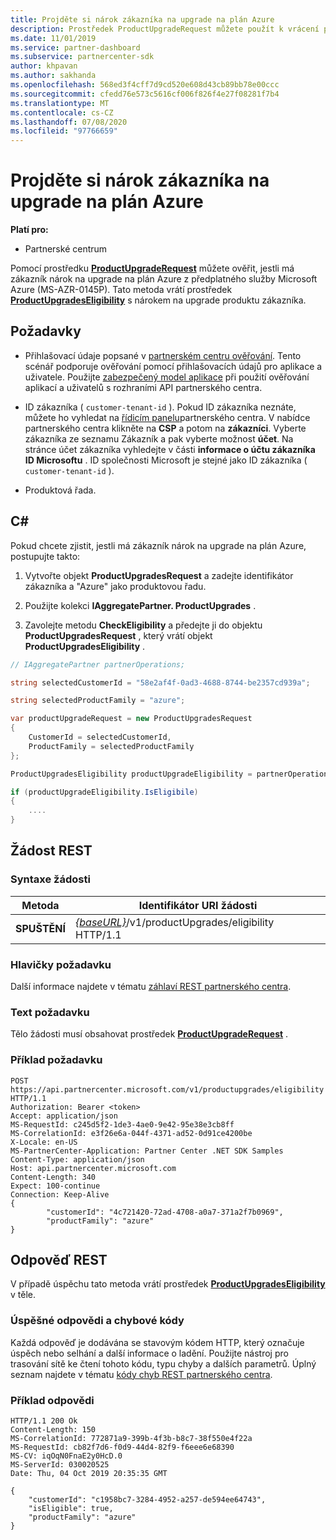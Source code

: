 ```yaml
---
title: Projděte si nárok zákazníka na upgrade na plán Azure
description: Prostředek ProductUpgradeRequest můžete použít k vrácení prostředku ProductUpgradesEligibility, abyste zjistili, jestli má zákazník nárok na upgrade z předplatného Microsoft Azure (MS-AZR-0145P) na plán Azure.
ms.date: 11/01/2019
ms.service: partner-dashboard
ms.subservice: partnercenter-sdk
author: khpavan
ms.author: sakhanda
ms.openlocfilehash: 568ed3f4cff7d9cd520e608d43cb89bb78e00ccc
ms.sourcegitcommit: cfedd76e573c5616cf006f826f4e27f08281f7b4
ms.translationtype: MT
ms.contentlocale: cs-CZ
ms.lasthandoff: 07/08/2020
ms.locfileid: "97766659"
---
```

# <a name="check-a-customers-eligibility-for-upgrading-to-an-azure-plan"></a>Projděte si nárok zákazníka na upgrade na plán Azure

**Platí pro:**

- Partnerské centrum

Pomocí prostředku [**ProductUpgradeRequest**](product-upgrade-resources.md#productupgraderequest) můžete ověřit, jestli má zákazník nárok na upgrade na plán Azure z předplatného služby Microsoft Azure (MS-AZR-0145P). Tato metoda vrátí prostředek [**ProductUpgradesEligibility**](product-upgrade-resources.md#productupgradeseligibility) s nárokem na upgrade produktu zákazníka.

## <a name="prerequisites"></a>Požadavky

- Přihlašovací údaje popsané v [partnerském centru ověřování](partner-center-authentication.md). Tento scénář podporuje ověřování pomocí přihlašovacích údajů pro aplikace a uživatele. Použijte [zabezpečený model aplikace](enable-secure-app-model.md) při použití ověřování aplikací a uživatelů s rozhraními API partnerského centra.

- ID zákazníka ( `customer-tenant-id` ). Pokud ID zákazníka neznáte, můžete ho vyhledat na [řídicím panelu](https://partner.microsoft.com/dashboard)partnerského centra. V nabídce partnerského centra klikněte na **CSP** a potom na **zákazníci**. Vyberte zákazníka ze seznamu Zákazník a pak vyberte možnost **účet**. Na stránce účet zákazníka vyhledejte v části **informace o účtu zákazníka** **ID Microsoftu** . ID společnosti Microsoft je stejné jako ID zákazníka ( `customer-tenant-id` ).

- Produktová řada.

## <a name="c"></a>C\#

Pokud chcete zjistit, jestli má zákazník nárok na upgrade na plán Azure, postupujte takto:

1. Vytvořte objekt **ProductUpgradesRequest** a zadejte identifikátor zákazníka a "Azure" jako produktovou řadu.

2. Použijte kolekci **IAggregatePartner. ProductUpgrades** .
3. Zavolejte metodu **CheckEligibility** a předejte ji do objektu **ProductUpgradesRequest** , který vrátí objekt **ProductUpgradesEligibility** .

```csharp
// IAggregatePartner partnerOperations;

string selectedCustomerId = "58e2af4f-0ad3-4688-8744-be2357cd939a";

string selectedProductFamily = "azure";

var productUpgradeRequest = new ProductUpgradesRequest
{
    CustomerId = selectedCustomerId,
    ProductFamily = selectedProductFamily
};

ProductUpgradesEligibility productUpgradeEligibility = partnerOperations.ProductUpgrades.CheckEligibility(productUpgradeRequest);

if (productUpgradeEligibility.IsEligibile)
{
    ....
}

```

## <a name="rest-request"></a>Žádost REST

### <a name="request-syntax"></a>Syntaxe žádosti

| Metoda   | Identifikátor URI žádosti                                                                                   |
|----------|-----------------------------------------------------------------------------------------------|
| **SPUŠTĚNÍ** | [*{baseURL}*](partner-center-rest-urls.md)/v1/productUpgrades/eligibility HTTP/1.1 |

### <a name="request-headers"></a>Hlavičky požadavku

Další informace najdete v tématu [záhlaví REST partnerského centra](headers.md).

### <a name="request-body"></a>Text požadavku

Tělo žádosti musí obsahovat prostředek [**ProductUpgradeRequest**](product-upgrade-resources.md#productupgraderequest) .

### <a name="request-example"></a>Příklad požadavku

```http
POST https://api.partnercenter.microsoft.com/v1/productupgrades/eligibility HTTP/1.1
Authorization: Bearer <token>
Accept: application/json
MS-RequestId: c245d5f2-1de3-4ae0-9e42-95e38e3cb8ff
MS-CorrelationId: e3f26e6a-044f-4371-ad52-0d91ce4200be
X-Locale: en-US
MS-PartnerCenter-Application: Partner Center .NET SDK Samples
Content-Type: application/json
Host: api.partnercenter.microsoft.com
Content-Length: 340
Expect: 100-continue
Connection: Keep-Alive
{
        "customerId": "4c721420-72ad-4708-a0a7-371a2f7b0969",
        "productFamily": "azure"
}
```

## <a name="rest-response"></a>Odpověď REST

V případě úspěchu tato metoda vrátí prostředek [**ProductUpgradesEligibility**](product-upgrade-resources.md#productupgradeseligibility) v těle.

### <a name="response-success-and-error-codes"></a>Úspěšné odpovědi a chybové kódy

Každá odpověď je dodávána se stavovým kódem HTTP, který označuje úspěch nebo selhání a další informace o ladění. Použijte nástroj pro trasování sítě ke čtení tohoto kódu, typu chyby a dalších parametrů. Úplný seznam najdete v tématu [kódy chyb REST partnerského centra](error-codes.md).

### <a name="response-example"></a>Příklad odpovědi

```http
HTTP/1.1 200 Ok
Content-Length: 150
MS-CorrelationId: 772871a9-399b-4f3b-b8c7-38f550e4f22a
MS-RequestId: cb82f7d6-f0d9-44d4-82f9-f6eee6e68390
MS-CV: iqOqN0FnaE2y0HcD.0
MS-ServerId: 030020525
Date: Thu, 04 Oct 2019 20:35:35 GMT

{
    "customerId": "c1958bc7-3284-4952-a257-de594ee64743",
    "isEligible": true,
    "productFamily": "azure"
}
```
